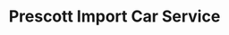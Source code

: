 ---
title: "Prescott Import Car Service"
url: /prescott/prescott-import-car-service/
shop: Autowerkstatt
---